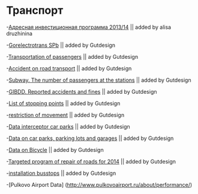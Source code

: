 Транспорт
======
-[Адресная инвестиционная программа 2013/14]( http://gov.spb.ru/static/writable/ckeditor/uploads/2012/10/02/Adresnaja-investicionnaja-programma-na-2012-god-i-na-planovyj-period-2013-i-2014-godov.pdf) || added by alisa druzhinina

-[Gorelectrotrans SPb](http://www.electrotrans.spb.ru/116/page8.html) || added by Gutdesign 

-[Transportation of passengers](http://petrostat.gks.ru/wps/wcm/connect/rosstat_ts/petrostat/resources/58caa0804132c8b4968ef7367ccd0f13/02pass_o.pdf) || added by Gutdesign 

-[Accident on road transport](http://petrostat.gks.ru/wps/wcm/connect/rosstat_ts/petrostat/resources/0a868f004d2bfc73b55ebdf30c79bfa3/03dtp_o.pdf) || added by Gutdesign 

-[Subway. The number of passengers at the stations](http://www.metro-spb.ru/statistika.htm#1) || added by Gutdesign 

-[GIBDD. Reported accidents and fines](http://www.gibdd.ru/stat/) || added by Gutdesign 

-[List of stopping points](http://data.gov.spb.ru/datasets/6294/) || added by Gutdesign 

-[restriction of movement](http://www.gati-online.ru/index.php?option=com_content&view=article&id=70&Itemid=74) || added by Gutdesign 

-[Data interceptor car parks](http://www.gcag-test.ru/%D0%BF%D0%B5%D1%80%D0%B5%D1%85%D0%B2%D0%B0%D1%82%D1%8B%D0%B2%D0%B0%D1%8E%D1%89%D0%B8%D0%B5-%D0%B0%D0%B2%D1%82%D0%BE%D1%81%D1%82%D0%BE%D1%8F%D0%BD%D0%BA%D0%B8) || added by Gutdesign 

-[Data on car parks, parking lots and garages](http://data.gov.spb.ru/datasets/6780/) || added by Gutdesign 

-[Data on Bicycle](http://www.velobike-spb.ru/LocationsMap.aspx) || added by Gutdesign 

-[Targeted program of repair of roads for 2014](http://data.gov.spb.ru/datasets/6073/) || added by Gutdesign 

-[installation busstops](http://data.gov.spb.ru/datasets/5925/) || added by Gutdesign 

-[Pulkovo Airport Data] (http://www.pulkovoairport.ru/about/performance/)
